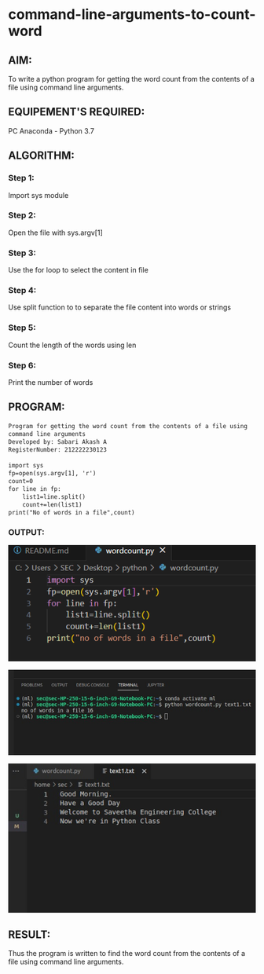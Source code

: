 # command-line-arguments-to-count-word
## AIM:
To write a python program for getting the word count from the contents of a file using command line arguments.
## EQUIPEMENT'S REQUIRED: 
PC
Anaconda - Python 3.7
## ALGORITHM: 
### Step 1:
Import sys module

### Step 2:
Open the file with sys.argv[1]

### Step 3:
Use the for loop to select the content in file

### Step 4:
Use split function to to separate the file content into words or strings

### Step 5:
Count the length of the words using len

### Step 6:
Print the number of words

## PROGRAM:
```
Program for getting the word count from the contents of a file using command line arguments
Developed by: Sabari Akash A
RegisterNumber: 212222230123

import sys
fp=open(sys.argv[1], 'r')
count=0
for line in fp:
    list1=line.split()
    count+=len(list1)
print("No of words in a file",count)
```
### OUTPUT:
![output](/ouput%203.png)

![output](/output1.jpg)

![output](/output%202.jpg)
## RESULT:
Thus the program is written to find the word count from the contents of a file using command line arguments.
